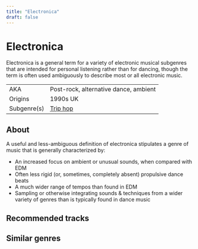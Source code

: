 ```yaml
---
title: "Electronica"
draft: false
---
```


# Electronica

Electronica is a general term for a variety of electronic musical subgenres that are intended for personal listening rather than for dancing, though the term is often used ambiguously to describe most or all electronic music.

|              |                                       |
| ------------ | ------------------------------------- |
| AKA          | Post-rock, alternative dance, ambient |
| Origins      | 1990s UK                              |
| Subgenre(s)  | [Trip hop](genres/Trip%20hop.md)      |

## About
A useful and less-ambiguous definition of electronica stipulates a genre of music that is generally characterized by:
- An increased focus on ambient or unusual sounds, when compared with EDM
- Often less rigid (or, sometimes, completely absent) propulsive dance beats
- A much wider range of tempos than found in EDM
- Sampling or otherwise integrating sounds & techniques from a wider variety of genres than is typically found in dance music

## Recommended tracks


## Similar genres
